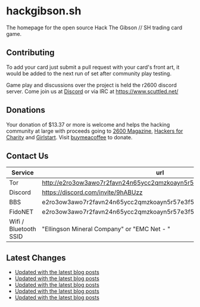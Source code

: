 # hackgibson.sh
The homepage for the open source Hack The Gibson // SH trading card game.


## Contributing

To add your card just submit a pull request with your card's front art, it would be added to the next run of set after community play testing.

Game play and discussions over the project is held the r2600 discord server. Come join us at [Discord](https://discord.com/invite/9hABUzz) or via IRC at https://www.scuttled.net/


## Donations

Your donation of $13.37 or more is welcome and helps the hacking community at large with proceeds going to [2600 Magazine](https://2600.com/), [Hackers for Charity](https://hackersforcharity.org) and [Girlstart](https://girlstart.org).  Visit [buymeacoffee](https://www.buymeacoffee.com/hackgibson.sh) to donate.


## Contact Us

Service | url
-|-
Tor | http://e2ro3ow3awo7r2favn24n65ycc2qmzkoayn5r57e3f56nvjwdcgg32ad.onion
Discord | https://discord.com/invite/9hABUzz
BBS | e2ro3ow3awo7r2favn24n65ycc2qmzkoayn5r57e3f56nvjwdcgg32ad.onion:23
FidoNET | e2ro3ow3awo7r2favn24n65ycc2qmzkoayn5r57e3f56nvjwdcgg32ad.onion:24554
Wifi / Bluetooth SSID | "Ellingson Mineral Company" or "EMC Net - <fidonet address>"

## Latest Changes
<!-- BLOG-POST-LIST:START -->
- [Updated with the latest blog posts](https://github.com/DFW2600/hackgibson.sh/commit/e0e6bc61991d9a3ce2b5955fac33cf8879719356)
- [Updated with the latest blog posts](https://github.com/DFW2600/hackgibson.sh/commit/509f13ca1c63d86a5784c89dc90e1f2e27d76b56)
- [Updated with the latest blog posts](https://github.com/DFW2600/hackgibson.sh/commit/d593f27217ce409391ea1f231e9d2a37cd6e92f3)
- [Updated with the latest blog posts](https://github.com/DFW2600/hackgibson.sh/commit/d7af05a5a4bce8f10be1fa3d23816b2be4fa77f9)
- [Updated with the latest blog posts](https://github.com/DFW2600/hackgibson.sh/commit/6d596f44b09aa6096db2dcab77aeba0cd90afa32)
<!-- BLOG-POST-LIST:END -->
